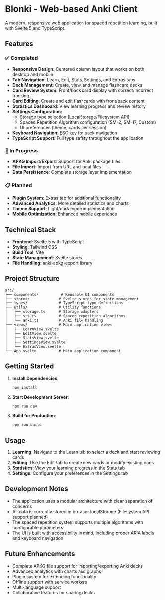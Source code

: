 # Blonki - Web-based Anki Client

A modern, responsive web application for spaced repetition learning, built with Svelte 5 and TypeScript.

## Features

### ✅ Completed
- **Responsive Design**: Centered column layout that works on both desktop and mobile
- **Tab Navigation**: Learn, Edit, Stats, Settings, and Extras tabs
- **Deck Management**: Create, view, and manage flashcard decks
- **Card Review System**: Front/back card display with correct/incorrect tracking
- **Card Editing**: Create and edit flashcards with front/back content
- **Statistics Dashboard**: View learning progress and review history
- **Settings Configuration**: 
  - Storage type selection (LocalStorage/Filesystem API)
  - Spaced Repetition Algorithm configuration (SM-2, SM-17, Custom)
  - UI preferences (theme, cards per session)
- **Keyboard Navigation**: ESC key for back navigation
- **TypeScript Support**: Full type safety throughout the application

### 🚧 In Progress
- **APKG Import/Export**: Support for Anki package files
- **File Import**: Import from URL and local files
- **Data Persistence**: Complete storage layer implementation

### 📋 Planned
- **Plugin System**: Extras tab for additional functionality
- **Advanced Analytics**: More detailed statistics and charts
- **Theme Support**: Light/dark mode implementation
- **Mobile Optimization**: Enhanced mobile experience

## Technical Stack

- **Frontend**: Svelte 5 with TypeScript
- **Styling**: Tailwind CSS
- **Build Tool**: Vite
- **State Management**: Svelte stores
- **File Handling**: anki-apkg-export library

## Project Structure

```
src/
├── components/          # Reusable UI components
├── stores/             # Svelte stores for state management
├── types/              # TypeScript type definitions
├── utils/              # Utility functions
│   ├── storage.ts      # Storage adapters
│   ├── srs.ts          # Spaced repetition algorithms
│   └── anki.ts         # Anki file handling
├── views/              # Main application views
│   ├── LearnView.svelte
│   ├── EditView.svelte
│   ├── StatsView.svelte
│   ├── SettingsView.svelte
│   └── ExtrasView.svelte
└── App.svelte          # Main application component
```

## Getting Started

1. **Install Dependencies**:
   ```bash
   npm install
   ```

2. **Start Development Server**:
   ```bash
   npm run dev
   ```

3. **Build for Production**:
   ```bash
   npm run build
   ```

## Usage

1. **Learning**: Navigate to the Learn tab to select a deck and start reviewing cards
2. **Editing**: Use the Edit tab to create new cards or modify existing ones
3. **Statistics**: View your learning progress in the Stats tab
4. **Settings**: Configure your preferences in the Settings tab

## Development Notes

- The application uses a modular architecture with clear separation of concerns
- All data is currently stored in browser localStorage (Filesystem API support planned)
- The spaced repetition system supports multiple algorithms with configurable parameters
- The UI is built with accessibility in mind, including proper ARIA labels and keyboard navigation

## Future Enhancements

- Complete APKG file support for importing/exporting Anki decks
- Advanced analytics with charts and graphs
- Plugin system for extending functionality
- Offline support with service workers
- Multi-language support
- Collaborative features for sharing decks